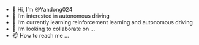 - 👋 Hi, I’m @Yandong024
- 👀 I’m interested in autonomous driving
- 🌱 I’m currently learning reinforcement learning and autonomous driving
- 💞️ I’m looking to collaborate on ...
- 📫 How to reach me ...

<!---
Yandong024/Yandong024 is a ✨ special ✨ repository because its `README.md` (this file) appears on your GitHub profile.
You can click the Preview link to take a look at your changes.
--->
